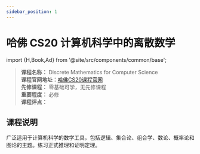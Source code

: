 ```yaml
---
sidebar_position: 1
---
```


# 哈佛 CS20 计算机科学中的离散数学

import {H,Book,Ad} from '@site/src/components/common/base';


>**课程名称：** Discrete Mathematics for Computer Science      
**课程官网地址：**[哈佛CS20课程官网](https://lewis.seas.harvard.edu/pages/harvard-computer-science-20-discrete-mathematics-computer-science)   
**先修课程：** 零基础可学，无先修课程  
**重要程度：** 必修  
**课程评点：** 

## 课程说明
广泛适用于计算机科学的数学工具，包括逻辑、集合论、组合学、数论、概率论和图论的主题。练习正式推理和证明定理。



<Comment></Comment>

